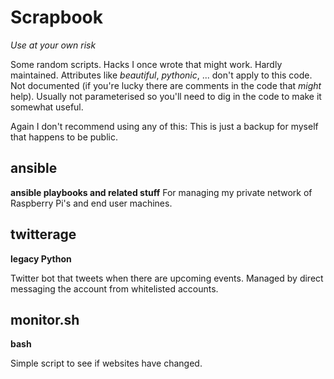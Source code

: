 # Scrapbook
*Use at your own risk*

Some random scripts.
Hacks I once wrote that might work.
Hardly maintained.
Attributes like *beautiful*, *pythonic*, ... don't apply to this code.
Not documented (if you're lucky there are comments in the code that *might* help).
Usually not parameterised so you'll need to dig in the code to make it somewhat useful.

Again I don't recommend using any of this: This is just a backup for myself that happens to be public.

## ansible
**ansible playbooks and related stuff**
For managing my private network of Raspberry Pi's and end user machines.

## twitterage
**legacy Python**

Twitter bot that tweets when there are upcoming events.
Managed by direct messaging the account from whitelisted accounts.

## monitor.sh
**bash**

Simple script to see if websites have changed.
